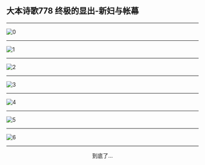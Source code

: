 
## 大本诗歌778 终极的显出-新妇与帐幕
        
<div id="aplayer0"></div>

<div id="aplayer1"></div>

<div id="aplayer2"></div>

---

<img alt="0" data-original="https://cdn.jsdelivr.net/gh/k34869/shi/data/d0777/0">

---

<img alt="1" data-original="https://cdn.jsdelivr.net/gh/k34869/shi/data/d0777/1">

---

<img alt="2" data-original="https://cdn.jsdelivr.net/gh/k34869/shi/data/d0777/2">

---

<img alt="3" data-original="https://cdn.jsdelivr.net/gh/k34869/shi/data/d0777/3">

---

<img alt="4" data-original="https://cdn.jsdelivr.net/gh/k34869/shi/data/d0777/4">

---

<img alt="5" data-original="https://cdn.jsdelivr.net/gh/k34869/shi/data/d0777/5">

---

<img alt="6" data-original="https://cdn.jsdelivr.net/gh/k34869/shi/data/d0777/6">

---

<p style="text-align: center">到底了...</p>

<script src="/js/dist-view.js"></script>

<script>
MAIN.id = 'd0777';
        
const ap0 = new APlayer({
    container: document.getElementById('aplayer0'),
    volume: 1,
    loop: 'none',
    preload: 'none',
    audio: [{
        name: '大本诗歌778.mp3',
        artist: '大本诗歌',
        url: 'https://res.wx.qq.com/voice/getvoice?mediaid=MzI0NTk3MDM5M18yMjQ3NDk4NzYw',
        cover: '/favicon'
    }]
});
const ap1 = new APlayer({
    container: document.getElementById('aplayer1'),
    volume: 1,
    loop: 'none',
    preload: 'none',
    audio: [{
        name: '大本诗歌778第一节领唱.mp3',
        artist: '大本诗歌',
        url: 'https://res.wx.qq.com/voice/getvoice?mediaid=MzI0NTk3MDM5M18yMjQ3NDk4NzYx',
        cover: '/favicon'
    }]
});
const ap2 = new APlayer({
    container: document.getElementById('aplayer2'),
    volume: 1,
    loop: 'none',
    preload: 'none',
    audio: [{
        name: '大本诗歌778教唱版.mp3',
        artist: '大本诗歌',
        url: 'https://res.wx.qq.com/voice/getvoice?mediaid=MzI0NTk3MDM5M18yMjQ3NDk4NzYy',
        cover: '/favicon'
    }]
});
</script>
